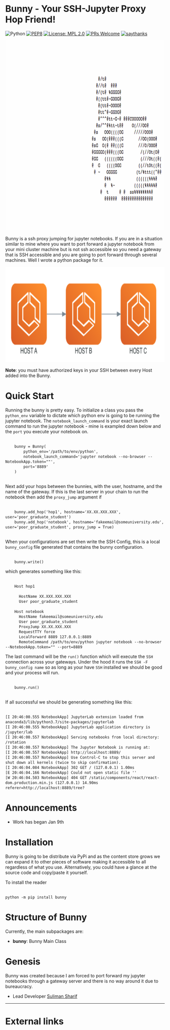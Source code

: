 Bunny - Your SSH-Jupyter Proxy Hop Friend!
==========================================

![Python](https://img.shields.io/badge/python-3.6-blue.svg)
[![PEP8](https://img.shields.io/badge/code%20style-pep8-orange.svg)](https://www.python.org/dev/peps/pep-0008/)
[![License: MPL 2.0](https://img.shields.io/badge/License-MPL%202.0-brightgreen.svg)](https://opensource.org/licenses/MPL-2.0)
[![PRs Welcome](https://img.shields.io/badge/PRs-welcome-brightgreen.svg?style=flat-square)](http://makeapullrequest.com)
[![saythanks](https://img.shields.io/badge/Lab-Shen%20Group-ff69b4.svg)](https://www.computchem.org/)

<p align="center">
  <img width="500" height="600" src="images/bunny.gif">
</p>


Bunny is a ssh proxy jumping for jupyter notebooks. If you are in a situation similar to mine where you want to port
forward a jupyter notebook from your mini cluster machine but is not ssh accessible so you need a gateway that is SSH
accessible and you are going to port forward through several machines. Well I wrote a python package for it. 

<p align="center">
  <img width="800" height="300" src="images/diagram.png">
</p>

**Note**: you must have authorized keys in your SSH between every Host added into the Bunny.

Quick Start
===========

Running the bunny is pretty easy. To initialize a class you pass the `python_env` variable to dictate which python env
is going to be running the jupyter notebook. The `notebook_launch_command` is your exact launch command to run the jupyter 
notebook - mine is exampled down below and the `port` you execute your notebook on.
    
```

    bunny = Bunny(
        python_env='/path/to/env/python',
        notebook_launch_command='jupyter notebook --no-browser --NotebookApp.token=""',
        port='8889'
    )
    
```

Next add your hops between the bunnies, with the user, hostname, and the name of the gateway. If this is the last server
in your chain to run the notebook then add the `proxy_jump` argument if

```

    bunny.add_hop('hop1', hostname='XX.XX.XXX.XXX', user='poor_graduate_student')
    bunny.add_hop('notebook', hostname='fakeemail@someuniversity.edu', user='poor_graduate_student', proxy_jump = True)
    
```

When your configurations are set then write the SSH Config, this is a local `bunny_config` file generated that contains
the bunny configuration. 

```

    bunny.write()

```

which generates something like this:

```
    
    Host hop1
    
      HostName XX.XXX.XXX.XXX
      User poor_graduate_student
    
    Host notebook
      HostName fakeemail@someuniversity.edu
      User poor_graduate_student
      ProxyJump XX.XX.XXX.XXX
      RequestTTY force
      LocalForward 8889 127.0.0.1:8889
      RemoteCommand /path/to/env/python jupyter notebook --no-browser --NotebookApp.token="" --port=8889

```

The last command will be the `run()` function which will execute the `SSH` connection across your gateways. Under the hood
it runs the ```SSH -F bunny_config name``` so as long as your have `SSH` installed we should be good and your process will run.


```
    
    bunny.run()
    
```

If all successful we should be generating something like this:

```

[I 20:46:00.555 NotebookApp] JupyterLab extension loaded from anaconda3/lib/python3.7/site-packages/jupyterlab
[I 20:46:00.555 NotebookApp] JupyterLab application directory is /jupyter/lab
[I 20:46:00.557 NotebookApp] Serving notebooks from local directory: /rotation
[I 20:46:00.557 NotebookApp] The Jupyter Notebook is running at:
[I 20:46:00.557 NotebookApp] http://localhost:8889/
[I 20:46:00.557 NotebookApp] Use Control-C to stop this server and shut down all kernels (twice to skip confirmation).
[I 20:46:04.084 NotebookApp] 302 GET / (127.0.0.1) 1.00ms
[E 20:46:04.166 NotebookApp] Could not open static file ''
[W 20:46:04.503 NotebookApp] 404 GET /static/components/react/react-dom.production.min.js (127.0.0.1) 14.90ms referer=http://localhost:8889/tree?
```

Announcements
=============

-   Work has began Jan 9th

Installation 
============

Bunny is going to be distribute via PyPi and as the content store grows we can expand it to other pieces of software
making it accessible to all regardless of what you use. Alternatively, you could have a glance at the source code and copy/paste
it yourself.

To install the reader 

```

python -m pip install bunny

```

Structure of Bunny
==================

Currently, the main subpackages are:

- **bunny**: Bunny Main Class


Genesis
=======

Bunny was created because I am forced to port forward my jupyter notebooks through a gateway server and there is no way 
around it due to bureaucracy.

- Lead Developer [Suliman Sharif](http://sulstice.github.io/)


* * * * *

External links
==============


